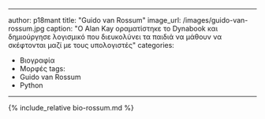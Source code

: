 ---
author: p18mant
title: "Guido van Rossum"
image_url: /images/guido-van-rossum.jpg
caption: "O Alan Kay οραματίστηκε το Dynabook και δημιούργησε λογισμικό που διευκολύνει τα παιδιά να μάθουν να σκέφτονται μαζί με τους υπολογιστές"
categories:
  - Βιογραφία 
  - Μορφές 
tags:
  - Guido van Rossum
  - Python
 ---

{% include_relative bio-rossum.md %}


